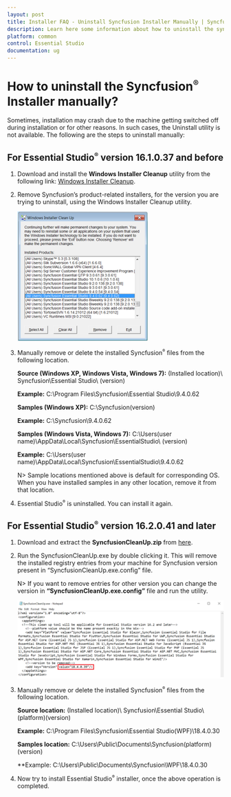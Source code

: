 ```yaml
---
layout: post
title: Installer FAQ - Uninstall Syncfusion Installer Manually | Syncfusion
description: Learn here some information about how to uninstall the syncfusion essential studio installer manually.
platform: common
control: Essential Studio
documentation: ug
---
```


# How to uninstall the Syncfusion<sup style="font-size:70%">&reg;</sup> Installer manually?

Sometimes, installation may crash due to the machine getting switched off during installation or for other reasons. In such cases, the Uninstall utility is not available. The following are the steps to uninstall manually:

## For Essential Studio<sup style="font-size:70%">&reg;</sup> version 16.1.0.37 and before

1. Download and install the **Windows Installer Cleanup** utility from the following link:  [Windows Installer Cleanup](https://help.syncfusion.com/uwp/overview).
2. Remove Syncfusion’s product-related installers, for the version you are trying to uninstall, using the Windows Installer Cleanup utility.

   ![Uninstall Manually](How-to-uninstall-the-Syncfusion-Setup-manually_images/How-to-uninstall-the-Syncfusion-Setup-manually_img1.png)

3. Manually remove or delete the installed Syncfusion<sup style="font-size:70%">&reg;</sup> files from the following location.

   **Source (Windows XP, Windows Vista, Windows 7):** (Installed location)\ Syncfusion\Essential Studio\ (version)

   **Example:** C:\Program Files\Syncfusion\Essential Studio\9.4.0.62

   **Samples (Windows XP):** C:\Syncfusion\(version)

   **Example:** C:\Syncfusion\9.4.0.62

   **Samples (Windows Vista, Windows 7):** C:\Users\(user name)\AppData\Local\Syncfusion\EssentialStudio\ (version)

   **Example:** C:\Users\(user name)\AppData\Local\Syncfusion\EssentialStudio\9.4.0.62

   N> Sample locations mentioned above is default for corresponding OS. When you have installed samples in any other location, remove it from that location.

4. Essential Studio<sup style="font-size:70%">&reg;</sup> is uninstalled. You can install it again.

## For Essential Studio<sup style="font-size:70%">&reg;</sup> version 16.2.0.41 and later

1.	Download and extract the **SyncfusionCleanUp.zip** from [here](http://files2.syncfusion.com/dtsupport/directtrac/general/ze/SyncfusionCleanUp-18.4.0.391826167431.zip). 

2.	Run the SyncfusionCleanUp.exe by double clicking it. This will remove the installed registry entries from your machine for Syncfusion version present in “SyncfusionCleanUp.exe.config” file.

    N> If you want to remove entries for other version you can change the version in **“SyncfusionCleanUp.exe.config”** file and run the utility.
	
	![Uninstall Manually](How-to-uninstall-the-Syncfusion-Setup-manually_images/How-to-uninstall-the-Syncfusion-Setup-manually_img3.png)

3.	Manually remove or delete the installed Syncfusion<sup style="font-size:70%">&reg;</sup> files from the following location.

    **Source location:** (Installed location)\ Syncfusion\Essential Studio\ (platform)\(version)

    **Example:** C:\Program Files\Syncfusion\Essential Studio\(WPF)\18.4.0.30

    **Samples location:** C:\Users\Public\Documents\Syncfusion\(platform)\(version)

    **Example: C:\Users\Public\Documents\Syncfusion\WPF\18.4.0.30

4.	Now try to install Essential Studio<sup style="font-size:70%">&reg;</sup> installer, once the above operation is completed.

